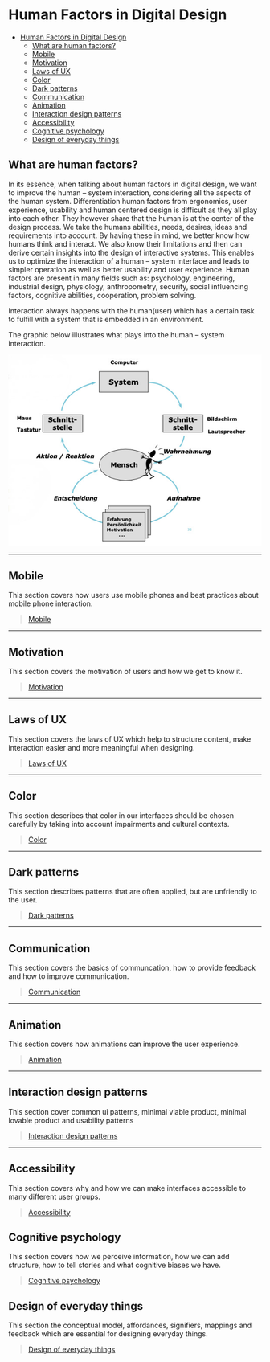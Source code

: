 # Human Factors in Digital Design

- [Human Factors in Digital Design](#human-factors-in-digital-design)
  - [What are human factors?](#what-are-human-factors)
  - [Mobile](#mobile)
  - [Motivation](#motivation)
  - [Laws of UX](#laws-of-ux)
  - [Color](#color)
  - [Dark patterns](#dark-patterns)
  - [Communication](#communication)
  - [Animation](#animation)
  - [Interaction design patterns](#interaction-design-patterns)
  - [Accessibility](#accessibility)
  - [Cognitive psychology](#cognitive-psychology)
  - [Design of everyday things](#design-of-everyday-things)

## What are human factors?

In its essence, when talking about human factors in digital design, we want to improve the human – system interaction, considering all the aspects of the human system. Differentiation human factors from ergonomics, user experience, usability and human centered design is difficult as they all play into each other. They however share that the human is at the center of the design process. We take the humans abilities, needs, desires, ideas and requirements into account. By having these in mind, we better know how humans think and interact. We also know their limitations and then can derive certain insights into the design of interactive systems. This enables us to optimize the interaction of a human – system interface and leads to simpler operation as well as better usability and user experience.
Human factors are present in many fields such as: psychology, engineering, industrial design, physiology, anthropometry, security, social influencing factors, cognitive abilities, cooperation, problem solving.

Interaction always happens with the human(user) which has a certain task to fulfill with a system that is embedded in an environment.

The graphic below illustrates what plays into the human – system interaction.

![Human system interaction](./images/human-system-interaction.jpg)

---

## Mobile

This section covers how users use mobile phones and best practices about mobile phone interaction.

> [Mobile](mobile)

---

## Motivation

This section covers the motivation of users and how we get to know it.

> [Motivation](motivation)

---

## Laws of UX

This section covers the laws of UX which help to structure content, make interaction easier and more meaningful when designing.

> [Laws of UX](laws-of-ux)

---

## Color

This section describes that color in our interfaces should be chosen carefully by taking into account impairments and cultural contexts.

> [Color](color)

---

## Dark patterns

This section describes patterns that are often applied, but are unfriendly to the user.

> [Dark patterns](dark-patterns)

---

## Communication

This section covers the basics of communcation, how to provide feedback and how to improve communication.

> [Communication](communication)

---

## Animation

This section covers how animations can improve the user experience.

> [Animation](animation)

---

## Interaction design patterns

This section cover common ui patterns, minimal viable product, minimal lovable product and usability patterns

> [Interaction design patterns](interaction-design-patterns)

---

## Accessibility

This section covers why and how we can make interfaces accessible to many different user groups.

> [Accessibility](accessibility)

## Cognitive psychology

This section covers how we perceive information, how we can add structure, how to tell stories and what cognitive biases we have.

> [Cognitive psychology](cognitive-psychology)

## Design of everyday things

This section the conceptual model, affordances, signifiers, mappings and feedback which are essential for designing everyday things.

> [Design of everyday things](design-of-everyday-things)